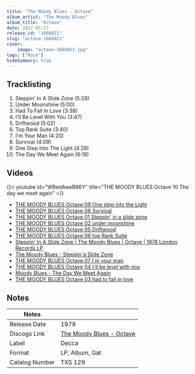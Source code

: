 ```yaml
---
title: "The Moody Blues - Octave"
album_artist: "The Moody Blues"
album_title: "Octave"
date: 2017-05-27
release_id: "1660021"
slug: "octave-1660021"
cover:
    image: "octave-1660021.jpg"
tags: ["Rock"]
hideSummary: true
---
```


## Tracklisting
1. Steppin' In A Slide Zone (5:28)
2. Under Moonshine (5:00)
3. Had To Fall In Love (3:38)
4. I'll Be Level With You (3:47)
5. Driftwood (5:02)
6. Top Rank Suite (3:40)
7. I'm Your Man (4:20)
8. Survival (4:09)
9. One Step Into The Light (4:28)
10. The Day We Meet Again (6:18)

## Videos
{{< youtube id="WBedAweB96Y" title="THE MOODY BLUES Octave 10 The day we meet again" >}}
- [THE MOODY BLUES Octave 09 One step into the Light](https://www.youtube.com/watch?v=WASVOabb3C8)
- [THE MOODY BLUES Octave 08 Survival](https://www.youtube.com/watch?v=p4O6blewlIg)
- [THE MOODY BLUES Octave 01 Steppin' in a slide zone](https://www.youtube.com/watch?v=Qyp_5M1dV88)
- [THE MOODY BLUES Octave 02 under moonshine](https://www.youtube.com/watch?v=hyzThAfm9D0)
- [THE MOODY BLUES Octave 05 Driftwood](https://www.youtube.com/watch?v=uW4gwfRG4Q4)
- [THE MOODY BLUES Octave 06 top Rank Suite](https://www.youtube.com/watch?v=U1dn7P6qIfQ)
- [Steppin' In A Slide Zone | The Moody Blues | Octave | 1978 London Records LP](https://www.youtube.com/watch?v=IefRKigKiaQ)
- [The Moody Blues - Steppin´a Slide Zone](https://www.youtube.com/watch?v=FLES11HG4GA)
- [THE MOODY BLUES Octave 07 I´m your man](https://www.youtube.com/watch?v=P9LnALULXU0)
- [THE MOODY BLUES Octave 04 I´ll be level with you](https://www.youtube.com/watch?v=OGJoyUbUdhI)
- [Moody Blues - The Day We Meet Again](https://www.youtube.com/watch?v=Zs2Hwp8pmoQ)
- [THE MOODY BLUES Octave 03 had to fall in love](https://www.youtube.com/watch?v=jxN_LCVHtdk)

## Notes

| Notes          |             |
| ---------------| ----------- |
| Release Date   | 1978 |
| Discogs Link   | [The Moody Blues - Octave](https://www.discogs.com/release/1660021) |
| Label          | Decca |
| Format         | LP, Album, Gat |
| Catalog Number | TXS 129 |

